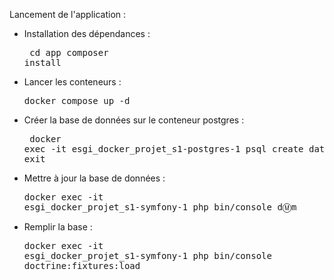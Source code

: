Lancement de l'application : 
* Installation des dépendances : <pre>
cd app
composer install</pre>
* Lancer les conteneurs : <pre>docker compose up -d</pre>
* Créer la base de données sur le conteneur postgres : <pre>
docker exec -it esgi_docker_projet_s1-postgres-1 psql
create database app;
exit</pre>
* Mettre à jour la base de données : <pre>docker exec -it esgi_docker_projet_s1-symfony-1 php bin/console d:m:m</pre>
* Remplir la base : <pre>docker exec -it esgi_docker_projet_s1-symfony-1 php bin/console doctrine:fixtures:load</pre>